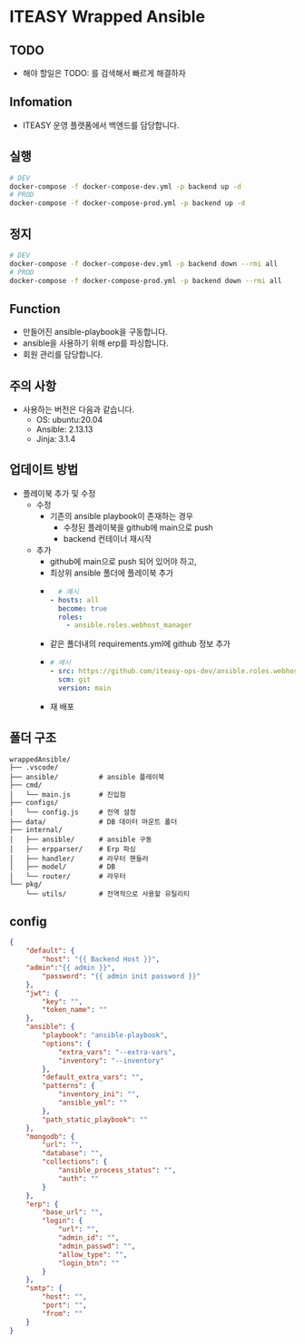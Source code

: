 # ITEASY Wrapped Ansible

TODO
---------
- 해야 할일은 TODO: 를 검색해서 빠르게 해결하자

Infomation
---------
- ITEASY 운영 플랫폼에서 백엔드를 담당합니다.

실행
---------
```sh
# DEV
docker-compose -f docker-compose-dev.yml -p backend up -d
# PROD
docker-compose -f docker-compose-prod.yml -p backend up -d
```

정지
---------
```sh
# DEV
docker-compose -f docker-compose-dev.yml -p backend down --rmi all
# PROD
docker-compose -f docker-compose-prod.yml -p backend down --rmi all
```

Function
---------
- 만들어진 ansible-playbook을 구동합니다.
- ansible을 사용하기 위해 erp를 파싱합니다.
- 회원 관리를 담당합니다.

주의 사항
---------
- 사용하는 버전은 다음과 같습니다.
  - OS: ubuntu:20.04
  - Ansible: 2.13.13
  - Jinja: 3.1.4

업데이트 방법
---------
- 플레이북 추가 및 수정
  - 수정
    - 기존의 ansible playbook이 존재하는 경우
      - 수정된 플레이북을 github에 main으로 push
      - backend 컨테이너 재시작
  - 추가
      - github에 main으로 push 되어 있어야 하고,
      - 최상위 ansible 폴더에 플레이북 추가
      - ```yaml
          # 예시
        - hosts: all
          become: true
          roles:
            - ansible.roles.webhost_manager
        ```
      - 같은 폴더내의 requirements.yml에 github 정보 추가
      - ```yml
        # 예시
        - src: https://github.com/iteasy-ops-dev/ansible.roles.webhost_manager.git
          scm: git
          version: main
        ```
      - 재 배포

폴더 구조
---------
```
wrappedAnsible/
├── .vscode/
├── ansible/          # ansible 플레이북
├── cmd/
│   └── main.js       # 진입점
├── configs/
│   └── config.js     # 전역 설정
├── data/             # DB 데이터 마운트 폴더
├── internal/
│   ├── ansible/      # ansible 구동
│   ├── erpparser/    # Erp 파싱
│   ├── handler/      # 라우터 핸들러
│   ├── model/        # DB
│   └── router/       # 라우터
└── pkg/
    └── utils/        # 전역적으로 사용할 유틸리티
```

config
---------
```json
{
	"default": {
		"host": "{{ Backend Host }}",
    "admin":"{{ admin }}",
		"password": "{{ admin init password }}"
	},
	"jwt": {
		"key": "",
		"token_name": ""
	},
	"ansible": {
		"playbook": "ansible-playbook",
		"options": {
			"extra_vars": "--extra-vars",
			"inventory": "--inventory"
		},
		"default_extra_vars": "",
		"patterns": {
			"inventory_ini": "",
			"ansible_yml": ""
		},
		"path_static_playbook": ""
	},
	"mongodb": {
		"url": "",
		"database": "",
		"collections": {
			"ansible_process_status": "",
			"auth": ""
		}
	},
	"erp": {
		"base_url": "",
		"login": {
			"url": "",
			"admin_id": "",
			"admin_passwd": "",
			"allow_type": "",
			"login_btn": ""
		}
	},
	"smtp": {
		"host": "",
		"port": "",
		"from": ""
	}
}
```